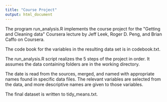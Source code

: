 ```yaml
---
title: "Course Project"
output: html_document
---
```


The program run_analysis.R implements the course project for the "Getting and Cleaning data" Coursera lecture by Jeff Leek, Roger D. Peng, and Brian Caffo on Coursera.

The code book for the variables in the resulting data set is in codebook.txt.

The run_analysis.R script realizes the 5 steps of the project in order. It assumes the data containing folders are in the working directory. 

The date is read from the sources, merged, and named with appropriate names found in specific data files. The relevant variables are selected from the data, and more descriptive names are given to those variables.

The final dataset is written to tidy_means.txt.